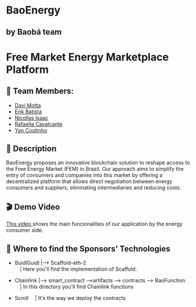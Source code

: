 # BaoEnergy
## by Baobá team

# Free Market Energy Marketplace Platform

## 🚀 Team Members:

- <a href="https://www.linkedin.com/in/davi-motta/">Davi Motta</a>
- <a href="https://www.linkedin.com/in/erik-batista-da-silva-455612215/">Erik Batista</a>
- <a href="https://www.linkedin.com/in/nicollas-isaac/">Nicollas Isaac</a>
- <a href="https://www.linkedin.com/in/rafaella-bianca-cavalcante/">Rafaella Cavalcante</a>
- <a href="https://www.linkedin.com/in/yan-m-coutinho/">Yan Coutinho</a>


## 📜 Description

BaoEnergy proposes an innovative blockchain solution to reshape access to the Free Energy Market (FEM) in Brazil. Our approach aims to simplify the entry of consumers and companies into this market by offering a decentralized platform that allows direct negotiation between energy consumers and suppliers, eliminating intermediaries and reducing costs.

## 🎬 Demo Video

<p> <a href=" ">This video </a> shows the main funcionalities of our application by the energy consumer side.</p>

## 📁 Where to find the Sponsors' Technologies

- BuidlGuidl
|--> Scaffold-eth-2<br>
  &emsp;| Here you'll find the implementation of Scaffold.

- Chainlink
|--> smart_contract -->artifacts --> contracts --> BaoFunction<br>
  &emsp;| In this directory you'll find Chainlink functions<br>

- Scroll
  &emsp;| It's the way we deploy the contracts<br>
 
